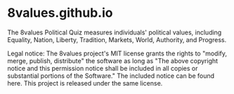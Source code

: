# 8values.github.io
The 8values Political Quiz measures individuals' political values, including Equality, Nation, Liberty, Tradition, Markets, World, Authority, and Progress.

Legal notice: The 8values project's MIT license grants the rights to "modify, merge, publish, distribute" the software as long as
"The above copyright notice and this permission notice shall be included in all copies or substantial portions of the Software."
The included notice can be found here. This project is released under the same license.